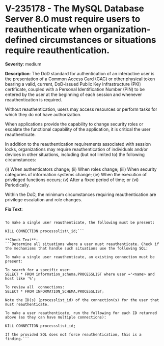 # V-235178 - The MySQL Database Server 8.0 must require users to reauthenticate when organization-defined circumstances or situations require reauthentication.

**Severity**: medium

**Description**:
The DoD standard for authentication of an interactive user is the presentation of a Common Access Card (CAC) or other physical token bearing a valid, current, DoD-issued Public Key Infrastructure (PKI) certificate, coupled with a Personal Identification Number (PIN) to be entered by the user at the beginning of each session and whenever reauthentication is required.

Without reauthentication, users may access resources or perform tasks for which they do not have authorization. 

When applications provide the capability to change security roles or escalate the functional capability of the application, it is critical the user reauthenticate.

In addition to the reauthentication requirements associated with session locks, organizations may require reauthentication of individuals and/or devices in other situations, including (but not limited to) the following circumstances:

(i) When authenticators change; 
(ii) When roles change; 
(iii) When security categories of information systems change; 
(iv) When the execution of privileged functions occurs; 
(v) After a fixed period of time; or
(vi) Periodically.

Within the DoD, the minimum circumstances requiring reauthentication are privilege escalation and role changes.

**Fix Text**:
```Modify and/or configure MySQL and related applications and tools so that users are always required to reauthenticate when changing role or escalating privileges\.

To make a single user reauthenticate, the following must be present:

KILL CONNECTION processslist\_id;```

**Check Text**:
```Determine all situations where a user must reauthenticate. Check if the mechanisms that handle such situations use the following SQL:

To make a single user reauthenticate, an existing connection must be present:

To search for a specific user:
SELECT * FROM information_schema.PROCESSLIST where user ='<name> and host like '%';

To review all  connections:
SELECT * FROM INFORMATION_SCHEMA.PROCESSLIST;

Note the ID(s) (processlist_id) of the connection(s) for the user that must reauthenticate.

To make a user reauthenticate, run the following for each ID returned above (as they can have multiple connections):

KILL CONNECTION processslist_id;

If the provided SQL does not force reauthentication, this is a finding.```
